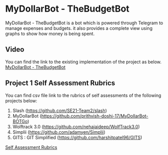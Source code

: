 # MyDollarBot - TheBudgetBot

MyDollarBot - TheBudgetBot is a bot which is powered through Telegram to manage expenses and budgets. it also provides a complete view using graphs to show how money is being spent.

## Video
You can find the link to the existing implementation of the project as below. <br>
[MyDollarBot - TheBudgetBot](https://youtu.be/6jXNsszrPys)

## Project 1 Self Assessment Rubrics
You can find csv file link to the rubrics of self assessments of the following projects below:<br>
1. Slash (https://github.com/SE21-Team2/slash)<br>
2. MyDollarBot (https://github.com/prithvish-doshi-17/MyDollarBot-BOTGo)<br>
3. Wolftrack 3.0 (https://github.com/nehajaideep/WolfTrack3.0)<br>
4. Simplii (https://github.com/adamyen/Simplii)<br>
5. GITS : GIT Simplified (https://github.com/harshitpatel96/GITS)<br>

[Self Assessment Rubrics](https://oitncsu-my.sharepoint.com/:x:/r/personal/agutha_ncsu_edu/_layouts/15/Doc.aspx?sourcedoc=%7B977DC7D2-3CB5-4A61-A2EE-03748B71D394%7D&file=Book.xlsx&action=default&mobileredirect=true)

